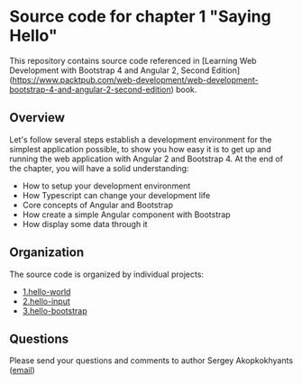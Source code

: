 Source code for chapter 1 "Saying Hello" 
====================================================

This repository contains source code referenced in [Learning Web Development with Bootstrap 4 and Angular 2, Second Edition] (https://www.packtpub.com/web-development/web-development-bootstrap-4-and-angular-2-second-edition) book.

## Overview 

Let's follow several steps establish a development environment for the simplest application possible, to show you how easy it is to get up and running the web application with Angular 2 and Bootstrap 4. At the end of the chapter, you will have a solid understanding:
- How to setup your development environment
- How Typescript can change your development life 
- Core concepts of Angular and Bootstrap
- How create a simple Angular component with Bootstrap
- How display some data through it
 
## Organization

The source code is organized by individual projects:
- [1.hello-world](1.hello-world)
- [2.hello-input](2.hello-input)
- [3.hello-bootstrap](3.hello-bootstrap)

## Questions

Please send your questions and comments to author Sergey Akopkokhyants ([email](mailto:akserg@gmail.com))  
